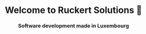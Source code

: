 <h1 align="center">Welcome to Ruckert Solutions 👋</h1>
<h3 align="center">Software development made in Luxembourg</h3>

<!-- <p align="left"> <img src="https://komarev.com/ghpvc/?username=lumpenstein&label=Profile%20views&color=0e75b6&style=flat" alt="lumpenstein" /> </p>

<p align="left"> <a href="https://github.com/ryo-ma/github-profile-trophy"><img src="https://github-profile-trophy.vercel.app/?username=lumpenstein" alt="lumpenstein" /></a> </p>

<p><img align="left" src="https://github-readme-stats.vercel.app/api/top-langs?username=lumpenstein&show_icons=true&locale=en&layout=compact" alt="lumpenstein" /></p>

<p>&nbsp;<img align="center" src="https://github-readme-stats.vercel.app/api?username=lumpenstein&show_icons=true&locale=en" alt="lumpenstein" /></p> -->


<!--
**Lumpenstein/Lumpenstein** is a ✨ _special_ ✨ repository because its `README.md` (this file) appears on your GitHub profile.

Here are some ideas to get you started:

- 🔭 I’m currently working on ...
  - RPGamers Network Radio / Android Application (expo/react-native)
  - EventCalendar.lu / Webapp (dotnet/blazor)
  - Dogstyle.lu / Webapp (Wordpress)
  - Ruckert.lu / Wepapp
  - Strebalux.lu / Webapp
  - LuxRadios / Android Application (kotlin)
  
- 🌱 I’m currently learning ...
- 👯 I’m looking to collaborate on ...
- 🤔 I’m looking for help with ...
- 💬 Ask me about ...
- 📫 How to reach me: ...
- 😄 Pronouns: ...
- ⚡ Fun fact: ...
-->
